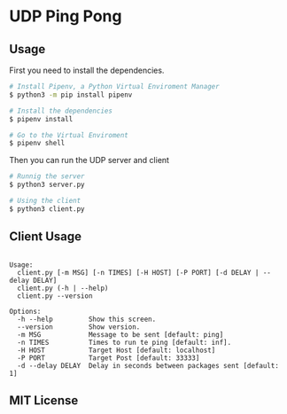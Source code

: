 # UDP Ping Pong

## Usage

First you need to install the dependencies.

```sh
# Install Pipenv, a Python Virtual Enviroment Manager
$ python3 -m pip install pipenv

# Install the dependencies
$ pipenv install

# Go to the Virtual Enviroment
$ pipenv shell
```

Then you can run the UDP server and client

```sh
# Runnig the server
$ python3 server.py

# Using the client
$ python3 client.py
```

## Client Usage

```UDP Ping Pong

Usage:
  client.py [-m MSG] [-n TIMES] [-H HOST] [-P PORT] [-d DELAY | --delay DELAY]
  client.py (-h | --help)
  client.py --version

Options:
  -h --help         Show this screen.
  --version         Show version.
  -m MSG            Message to be sent [default: ping]
  -n TIMES          Times to run te ping [default: inf].
  -H HOST           Target Host [default: localhost]
  -P PORT           Target Post [default: 33333]
  -d --delay DELAY  Delay in seconds between packages sent [default: 1]

```

## MIT License
